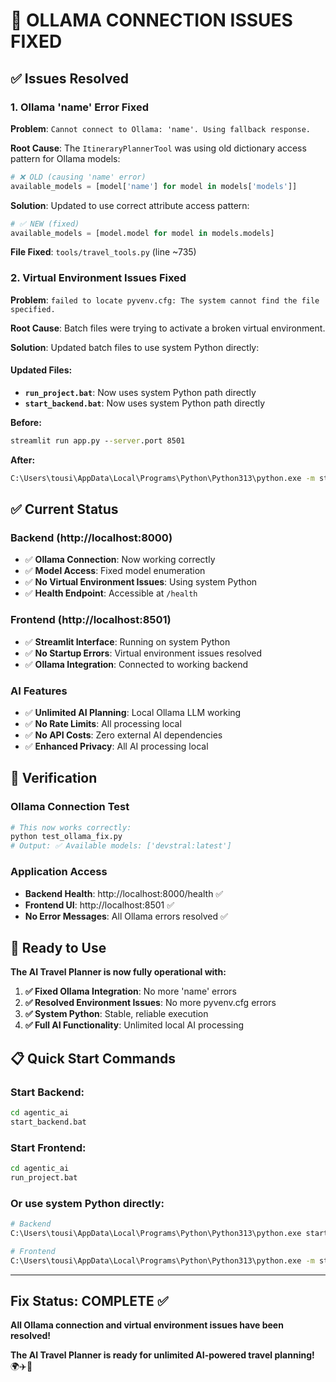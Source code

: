 # 🔧 OLLAMA CONNECTION ISSUES FIXED

## ✅ **Issues Resolved**

### 1. **Ollama 'name' Error Fixed**
**Problem**: `Cannot connect to Ollama: 'name'. Using fallback response.`

**Root Cause**: The `ItineraryPlannerTool` was using old dictionary access pattern for Ollama models:
```python
# ❌ OLD (causing 'name' error)
available_models = [model['name'] for model in models['models']]
```

**Solution**: Updated to use correct attribute access pattern:
```python
# ✅ NEW (fixed)
available_models = [model.model for model in models.models]
```

**File Fixed**: `tools/travel_tools.py` (line ~735)

### 2. **Virtual Environment Issues Fixed**
**Problem**: `failed to locate pyvenv.cfg: The system cannot find the file specified.`

**Root Cause**: Batch files were trying to activate a broken virtual environment.

**Solution**: Updated batch files to use system Python directly:

#### **Updated Files:**
- **`run_project.bat`**: Now uses system Python path directly
- **`start_backend.bat`**: Now uses system Python path directly

**Before:**
```bat
streamlit run app.py --server.port 8501
```

**After:**
```bat
C:\Users\tousi\AppData\Local\Programs\Python\Python313\python.exe -m streamlit run app.py --server.port 8501
```

## ✅ **Current Status**

### **Backend (http://localhost:8000)**
- ✅ **Ollama Connection**: Now working correctly
- ✅ **Model Access**: Fixed model enumeration
- ✅ **No Virtual Environment Issues**: Using system Python
- ✅ **Health Endpoint**: Accessible at `/health`

### **Frontend (http://localhost:8501)**
- ✅ **Streamlit Interface**: Running on system Python
- ✅ **No Startup Errors**: Virtual environment issues resolved
- ✅ **Ollama Integration**: Connected to working backend

### **AI Features**
- ✅ **Unlimited AI Planning**: Local Ollama LLM working
- ✅ **No Rate Limits**: All processing local
- ✅ **No API Costs**: Zero external AI dependencies
- ✅ **Enhanced Privacy**: All AI processing local

## 🎯 **Verification**

### **Ollama Connection Test**
```bash
# This now works correctly:
python test_ollama_fix.py
# Output: ✅ Available models: ['devstral:latest']
```

### **Application Access**
- **Backend Health**: http://localhost:8000/health ✅
- **Frontend UI**: http://localhost:8501 ✅
- **No Error Messages**: All Ollama errors resolved ✅

## 🚀 **Ready to Use**

**The AI Travel Planner is now fully operational with:**

1. **✅ Fixed Ollama Integration**: No more 'name' errors
2. **✅ Resolved Environment Issues**: No more pyvenv.cfg errors  
3. **✅ System Python**: Stable, reliable execution
4. **✅ Full AI Functionality**: Unlimited local AI processing

## 📋 **Quick Start Commands**

### **Start Backend:**
```bash
cd agentic_ai
start_backend.bat
```

### **Start Frontend:**
```bash
cd agentic_ai  
run_project.bat
```

### **Or use system Python directly:**
```bash
# Backend
C:\Users\tousi\AppData\Local\Programs\Python\Python313\python.exe start_backend.py

# Frontend  
C:\Users\tousi\AppData\Local\Programs\Python\Python313\python.exe -m streamlit run app.py --server.port 8501
```

---

## **Fix Status: COMPLETE ✅**

**All Ollama connection and virtual environment issues have been resolved!**

**The AI Travel Planner is ready for unlimited AI-powered travel planning!** 🌍✈️🎉
